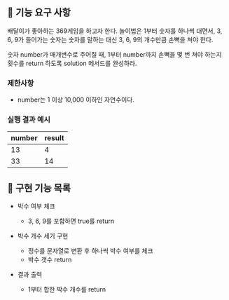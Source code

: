 ## 🚀 기능 요구 사항

배달이가 좋아하는 369게임을 하고자 한다. 놀이법은 1부터 숫자를 하나씩 대면서, 3, 6, 9가 들어가는 숫자는 숫자를 말하는 대신 3, 6, 9의 개수만큼 손뼉을 쳐야 한다.

숫자 number가 매개변수로 주어질 때, 1부터 number까지 손뼉을 몇 번 쳐야 하는지 횟수를 return 하도록 solution 메서드를 완성하라.

### 제한사항

- number는 1 이상 10,000 이하인 자연수이다.

### 실행 결과 예시

| number | result |
| --- | --- |
| 13 | 4 |
| 33 | 14 |

## 📝 구현 기능 목록
- 박수 여부 체크
    - 3, 6, 9를 포함하면 true를 return


- 박수 개수 세기 구현
    - 정수를 문자열로 변환 후 하나씩 박수 여부를 체크
    - 박수 갯수 return


- 결과 출력
    - 1부터 합한 박수 개수를 return
